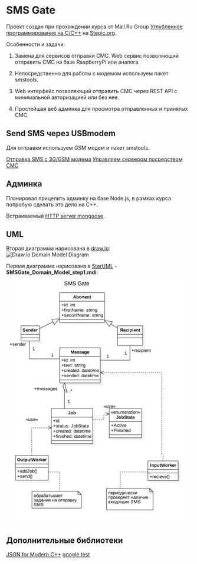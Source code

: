 SMS Gate
========

Проект создан при прохождении курса от Mail.Ru Group [Углубленное программирование на C/C++](https://stepik.org/course/%D0%A3%D0%B3%D0%BB%D1%83%D0%B1%D0%BB%D0%B5%D0%BD%D0%BD%D0%BE%D0%B5-%D0%BF%D1%80%D0%BE%D0%B3%D1%80%D0%B0%D0%BC%D0%BC%D0%B8%D1%80%D0%BE%D0%B2%D0%B0%D0%BD%D0%B8%D0%B5-%D0%BD%D0%B0-CC++-153) на [Stepic.org](https://stepik.org).

Особенности и задачи:

1. Замена для сервисов отправки СМС. Web сервис позволяющий отправить СМС на базе RaspberryPi или аналога.

2. Непосредственно для работы с модемом используем пакет smstools.

3. Web интерфейс позволяющий отправить СМС через REST API с минимальной авторизацией или без нее.

3. Простейшая веб админка для просмотра отправленных и принятых СМС.

Send SMS через USBmodem
-----------------------

Для отправки используем GSM модем и пакет smstools.

[Отправка SMS с 3G/GSM модема](https://habrahabr.ru/post/133085/)
[Управляем сервером посредством СМС](https://habrahabr.ru/post/114912/)

Админка
-------

Планировал прицепить админку на базе Node.js, в рамках курса попробую сделать это дело на С++.

Встраиваемый [HTTP server mongoose](https://github.com/cesanta/mongoose).

UML
---

Вторая диаграмма нарисована в [draw.io](https://www.draw.io/):
![Draw.io Domain Model Diagram](SMSGate_Domain_Model_draw.io.png)

Первая диаграмма нарисована в [StarUML](http://staruml.io/) - **SMSGate_Domain_Model_step1.mdi**:
![StarUML Domain Model Diagram](SMSGate_Domain_Model_step1.jpg)

Дополнительные библиотеки
-------------------------

[JSON for Modern C++](https://github.com/nlohmann/json)
[google test](https://github.com/google/googletest)

